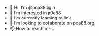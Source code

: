 - 👋 Hi, I’m @poa88login
- 👀 I’m interested in p0a88
- 🌱 I’m currently learning to link
- 💞️ I’m looking to collaborate on poa88.org
- 📫 How to reach me ...

<!---
poa88login/poa88login is a ✨ special ✨ repository because its `README.md` (this file) appears on your GitHub profile.
You can click the Preview link to take a look at your changes.
--->

